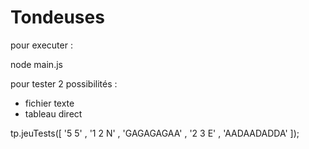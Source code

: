 # Tondeuses

pour executer : 

node main.js



pour tester 2 possibilités :

+ fichier texte
+ tableau direct

tp.jeuTests([ '5 5' , '1 2 N' , 'GAGAGAGAA' , '2 3 E' , 'AADAADADDA' ]);



